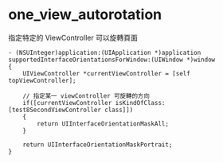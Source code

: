 one_view_autorotation
=====================

指定特定的 ViewController 可以旋轉頁面




```
- (NSUInteger)application:(UIApplication *)application supportedInterfaceOrientationsForWindow:(UIWindow *)window
{
    UIViewController *currentViewController = [self topViewController];

    // 指定某一 viewController 可旋轉的方向
    if([currentViewController isKindOfClass: [test8SecondViewController class]])
    {
        return UIInterfaceOrientationMaskAll;
    }
    
    return UIInterfaceOrientationMaskPortrait;
}

```
